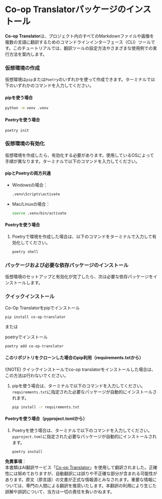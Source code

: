 <!--
CO_OP_TRANSLATOR_METADATA:
{
  "original_hash": "b6d85d887d2664539a438dae5d0dfa50",
  "translation_date": "2025-06-12T18:32:26+00:00",
  "source_file": "getting_started/command-line-guide/install-package.md",
  "language_code": "ja"
}
-->
# Co-op Translatorパッケージのインストール

**Co-op Translator**は、プロジェクト内のすべてのMarkdownファイルや画像を複数の言語に翻訳するためのコマンドラインインターフェース（CLI）ツールです。このチュートリアルでは、翻訳ツールの設定方法やさまざまな使用例での実行方法を案内します。

### 仮想環境の作成

仮想環境は`pip`または`Poetry`のいずれかを使って作成できます。ターミナルで以下のいずれかのコマンドを入力してください。

#### pipを使う場合

```bash
python -m venv .venv
```

#### Poetryを使う場合

```bash
poetry init
```

### 仮想環境の有効化

仮想環境を作成したら、有効化する必要があります。使用しているOSによって手順が異なります。ターミナルで以下のコマンドを入力してください。

#### pipとPoetryの両方共通

- Windowsの場合：

    ```bash
    .venv\Scripts\activate
    ```

- Mac/Linuxの場合：

    ```bash
    source .venv/bin/activate
    ```

#### Poetryを使う場合

1. Poetryで環境を作成した場合は、以下のコマンドをターミナルで入力して有効化してください。

    ```bash
    poetry shell
    ```

### パッケージおよび必要な依存パッケージのインストール

仮想環境のセットアップと有効化が完了したら、次は必要な依存パッケージをインストールします。

### クイックインストール

Co-Op Translatorをpipでインストール

```
pip install co-op-translator
```  
または

poetryでインストール

```
poetry add co-op-translator
```

#### このリポジトリをクローンした場合のpip利用（requirements.txtから）

![NOTE] クイックインストールでco-op translatorをインストールした場合は、この方法は行わないでください。

1. pipを使う場合は、ターミナルで以下のコマンドを入力してください。`requirements.txt`に指定された必要なパッケージが自動的にインストールされます。

    ```bash
    pip install -r requirements.txt
    ```

#### Poetryを使う場合（pyproject.tomlから）

1. Poetryを使う場合は、ターミナルで以下のコマンドを入力してください。`pyproject.toml`に指定された必要なパッケージが自動的にインストールされます。

    ```bash
    poetry install
    ```

**免責事項**：  
本書類はAI翻訳サービス「[Co-op Translator](https://github.com/Azure/co-op-translator)」を使用して翻訳されました。正確性には努めておりますが、自動翻訳には誤りや不正確な部分が含まれる可能性があります。原文（原言語）の文書が正式な情報源とみなされます。重要な情報については、専門の人間による翻訳を推奨いたします。本翻訳の利用により生じた誤解や誤訳について、当方は一切の責任を負いかねます。